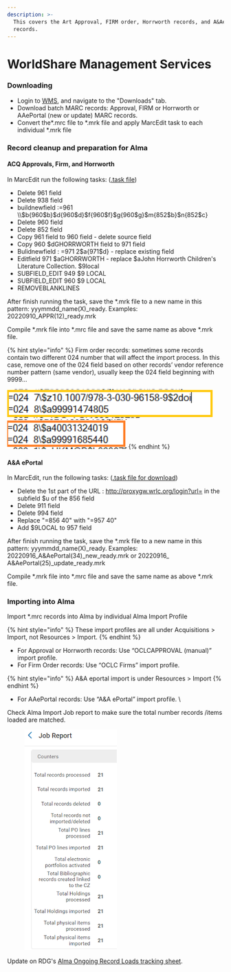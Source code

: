 ```yaml
---
description: >-
  This covers the Art Approval, FIRM order, Horrworth records, and A&AePortal
  records.
---
```


# WorldShare Management Services

### Downloading

* Login to [WMS](https://gw.share.worldcat.org/wms/cmnd/), and navigate to the "Downloads" tab.&#x20;
* Download batch MARC records: Approval, FIRM or Horrworth or AAePortal (new or update) MARC records.&#x20;
* Convert the\*.mrc file to \*.mrk file and apply MarcEdit task to each individual \*.mrk file

### Record cleanup and preparation for Alma

#### ACQ Approvals, Firm, and Horrworth

In MarcEdit run the following tasks: ([.task file](https://gwu0.sharepoint.com/:u:/s/20180727030128000/EYNZfQAwDMlOlDrJ6Ye0NmwBReYPwyx6ZhIpVcfa6ujQvA))

* Delete 961 field
* Delete 938 field
* buildnewfield :=961  \\\\$b{960$b}$d{960$d}$f{960$f}$g{960$g}$m{852$b}$n{852$c}
* Delete 960 field
* Delete 852 field
* Copy 961 field to 960 field - delete source field
* Copy 960 $dGHORRWORTH field to 971 field
* Bulidnewfield : =971 2$a{971$d} - replace existing field
* Editfield 971 $aGHORRWORTH - replace $aJohn Horrworth Children's Literature Collection. $9local
* SUBFIELD\_EDIT 949 $9 LOCAL
* SUBFIELD\_EDIT 960 $9 LOCAL
* REMOVEBLANKLINES

After finish running the task, save the \*.mrk file to a new name in this pattern: yyymmdd\_name(X)\_ready. Examples: 20220910\_APPR(12)\_ready.mrk

Compile \*.mrk file into \*.mrc file and save the same name as above \*.mrk file.

&#x20;

{% hint style="info" %}
Firm order records: sometimes some records contain two different 024 number that will affect the import process. In this case, remove one of the 024 field based on other records’ vendor reference number pattern (same vendor), usually keep the 024 field beginning with 9999…

<img src="../../../.gitbook/assets/0241.png" alt="" data-size="original"><img src="../../../.gitbook/assets/0242.png" alt="" data-size="original">
{% endhint %}

#### A\&A ePortal

In MarcEdit, run the following tasks: ([.task file for download](https://gwu0.sharepoint.com/:u:/s/20180727030128000/Eb6GOPqWJw1HroZAQZiqOJEBVvr1FrYlMyPuJxVfw0ZEPA))

* Delete the 1st part of the URL : http://proxygw.wrlc.org/login?url= in the subfield $u of the 856 field
* Delete 911 field
* Delete 994 field
* Replace "=856 40" with "=957 40"
* Add $9LOCAL to 957 field

After finish running the task, save the \*.mrk file to a new name in this pattern: yyymmdd\_name(X)\_ready. Examples: 20220916\_A\&AePortal(34)\_new\_ready.mrk or 20220916\_ A\&AePortal(25)\_update\_ready.mrk

Compile \*.mrk file into \*.mrc file and save the same name as above \*.mrk file.

### Importing into Alma

Import \*.mrc records into Alma by individual Alma Import Profile

{% hint style="info" %}
These import profiles are all under Acquisitions > Import, not Resources > Import.
{% endhint %}



* For Approval or Horrworth records:  Use “OCLCAPPROVAL (manual)” import profile.
* For Firm Order records: Use “OCLC Firms” import profile.

{% hint style="info" %}
A\&A eportal import is under Resources > Import
{% endhint %}



* For AAePortal records: Use “A\&A ePortal” import profile. \


Check Alma Import Job report to make sure the total number records /items loaded are matched.

<figure><img src="../../../.gitbook/assets/job rebort (1).png" alt="Job report shows that records, PO lines, holdings, and items both processed and imported are all the same number."><figcaption></figcaption></figure>

Update on RDG's [Alma Ongoing Record Loads tracking sheet](https://gwu0.sharepoint.com/:x:/r/sites/20180727030128000/Collaboration%20Items/Admin/Alma%20Ongoing%20Record%20Loads.xlsx?d=wade799fa6af14b9aa212b8853cc91183\&csf=1\&web=1\&e=5bgkww).
